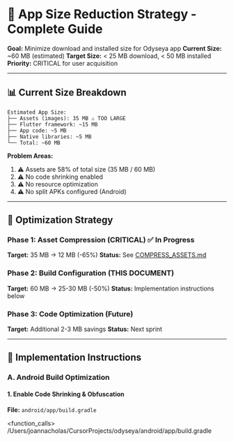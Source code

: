 # 📱 App Size Reduction Strategy - Complete Guide

**Goal:** Minimize download and installed size for Odyseya app
**Current Size:** ~60 MB (estimated)
**Target Size:** < 25 MB download, < 50 MB installed
**Priority:** CRITICAL for user acquisition

---

## 📊 Current Size Breakdown

```
Estimated App Size:
├── Assets (images): 35 MB ⚠️ TOO LARGE
├── Flutter framework: ~15 MB
├── App code: ~5 MB
├── Native libraries: ~5 MB
└── Total: ~60 MB
```

**Problem Areas:**
1. ⚠️ Assets are 58% of total size (35 MB / 60 MB)
2. ⚠️ No code shrinking enabled
3. ⚠️ No resource optimization
4. ⚠️ No split APKs configured (Android)

---

## 🎯 Optimization Strategy

### Phase 1: Asset Compression (CRITICAL) ✅ In Progress
**Target:** 35 MB → 12 MB (-65%)
**Status:** See [COMPRESS_ASSETS.md](../COMPRESS_ASSETS.md)

### Phase 2: Build Configuration (THIS DOCUMENT)
**Target:** 60 MB → 25-30 MB (-50%)
**Status:** Implementation instructions below

### Phase 3: Code Optimization (Future)
**Target:** Additional 2-3 MB savings
**Status:** Next sprint

---

## 🔧 Implementation Instructions

### A. Android Build Optimization

#### 1. Enable Code Shrinking & Obfuscation

**File:** `android/app/build.gradle`

<function_calls>
<invoke name="Read">
<parameter name="file_path">/Users/joannacholas/CursorProjects/odyseya/android/app/build.gradle